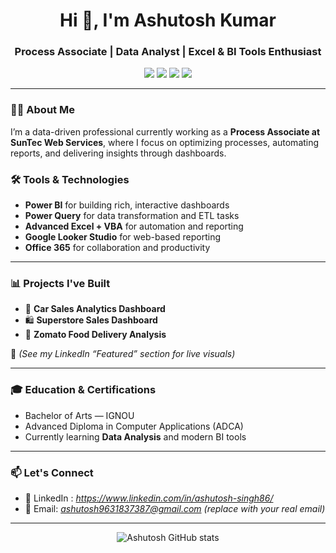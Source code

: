 <h1 align="center">Hi 👋, I'm Ashutosh Kumar</h1>
<h3 align="center">Process Associate | Data Analyst | Excel & BI Tools Enthusiast</h3>

<p align="center">
  <img src="https://img.shields.io/badge/Power%20BI-Visualization-informational?style=flat&logo=powerbi&logoColor=white&color=yellow" />
  <img src="https://img.shields.io/badge/Excel-Advanced-green?style=flat&logo=microsoft-excel&logoColor=white" />
  <img src="https://img.shields.io/badge/Power%20Query-ETL-blue?style=flat" />
  <img src="https://img.shields.io/badge/Looker%20Studio-Reports-lightblue?style=flat" />
</p>

---

### 🧑‍💻 About Me

I’m a data-driven professional currently working as a **Process Associate at SunTec Web Services**, where I focus on optimizing processes, automating reports, and delivering insights through dashboards.

### 🛠 Tools & Technologies

- **Power BI** for building rich, interactive dashboards  
- **Power Query** for data transformation and ETL tasks  
- **Advanced Excel + VBA** for automation and reporting  
- **Google Looker Studio** for web-based reporting  
- **Office 365** for collaboration and productivity

---

### 📊 Projects I've Built

- 🚗 **Car Sales Analytics Dashboard**  
- 🛍️ **Superstore Sales Dashboard**  
- 🍔 **Zomato Food Delivery Analysis**

📌 *(See my LinkedIn “Featured” section for live visuals)*

---

### 🎓 Education & Certifications

- Bachelor of Arts — IGNOU  
- Advanced Diploma in Computer Applications (ADCA)  
- Currently learning **Data Analysis** and modern BI tools

---

### 📫 Let's Connect

- 🔗 LinkedIn : *https://www.linkedin.com/in/ashutosh-singh86/*
- 📧 Email: *ashutosh9631837387@gmail.com* *(replace with your real email)*

---

<p align="center">
  <img src="https://github-readme-stats.vercel.app/api?username=ashutosh-singh86&show_icons=true&theme=tokyonight" alt="Ashutosh GitHub stats" />
</p>
